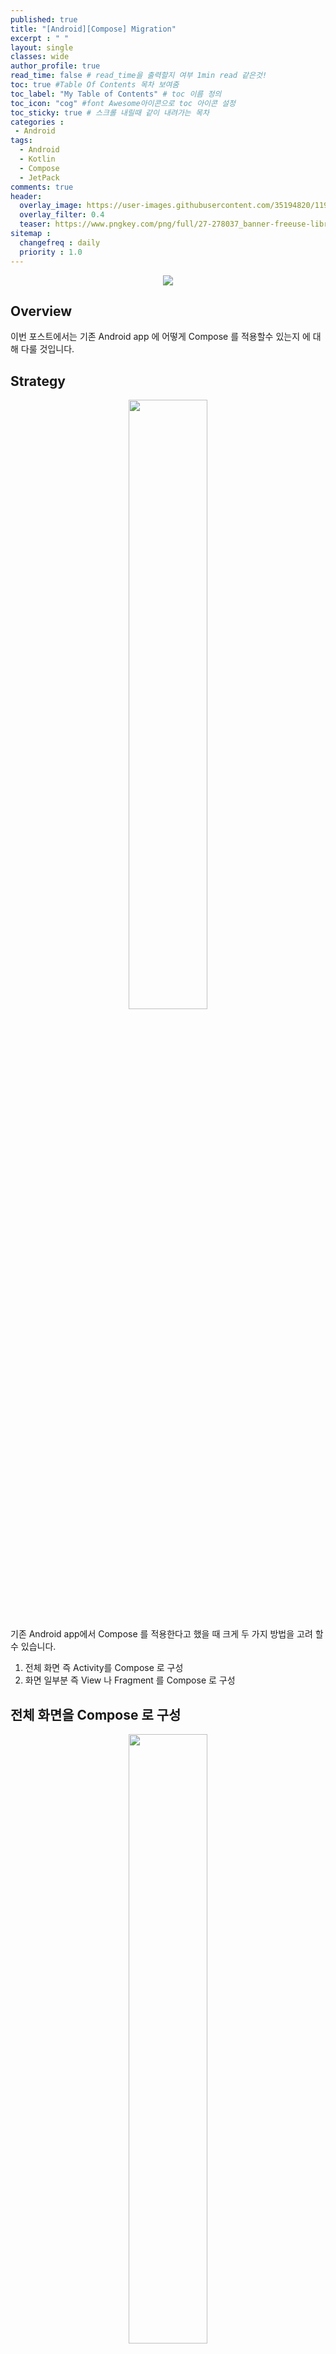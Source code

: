 ```yaml
---
published: true
title: "[Android][Compose] Migration"	
excerpt : " "	
layout: single	
classes: wide
author_profile: true	
read_time: false # read_time을 출력할지 여부 1min read 같은것!	
toc: true #Table Of Contents 목차 보여줌	
toc_label: "My Table of Contents" # toc 이름 정의	
toc_icon: "cog" #font Awesome아이콘으로 toc 아이콘 설정	
toc_sticky: true # 스크롤 내릴때 같이 내려가는 목차	
categories :	
 - Android	
tags: 	
  - Android
  - Kotlin
  - Compose
  - JetPack
comments: true	
header:
  overlay_image: https://user-images.githubusercontent.com/35194820/119770376-18f76c80-bef7-11eb-8b3e-abca9300d1c1.gif
  overlay_filter: 0.4
  teaser: https://www.pngkey.com/png/full/27-278037_banner-freeuse-library-android-transparent-app-android-development.png
sitemap :	
  changefreq : daily	
  priority : 1.0	
---
```


<div align="center">
<img src="https://user-images.githubusercontent.com/35194820/120804010-1fcd5180-c57f-11eb-9863-f632f74bbf86.jpg">
</div>

## Overview

이번 포스트에서는 기존 Android app 에 어떻게 Compose 를 적용할수 있는지 에 대해 다룰 것입니다.

## Strategy

<div align="center">
<img src="https://user-images.githubusercontent.com/35194820/123266042-9930e200-d536-11eb-90c3-162cc53b045a.png" width="50%">
</div>

기존 Android app에서 Compose 를 적용한다고 했을 때 크게 두 가지 방법을 고려 할 수 있습니다.

1. 전체 화면 즉 Activity를 Compose 로 구성
2. 화면 일부분 즉 View 나 Fragment 를 Compose 로 구성

## 전체 화면을 Compose 로 구성

<div align="center">
<img src="https://user-images.githubusercontent.com/35194820/123266652-31c76200-d537-11eb-9201-af8e384b6095.png"  width="50%">
</div>

Activity 의 onCreate() 에서 `setContents{ .. }` 를 호출하여 Compose 로만 화면을 구성하며 기존의 Layout xml는 사용하지 않습니다.

## 화면 일부분만 Compose 로 구성

먼저 기존 Layout XML에 `ComposeView` 를 선언합니다. 

<div align="center">
<img src="https://user-images.githubusercontent.com/35194820/123266880-5e7b7980-d537-11eb-9d93-a71c25f0d214.png" width="50%">
</div>

Activity 나 Fragment에서 Layout를 inflate를 한 후 findViewById를 통해 `ComposeView` 를 불러오고 `ComposeView` 의 `setContents{ .. }` 를 호출하여 화면 일부분을 Compose 로 구성하게 됩니다.

## 기존 Android View 를 Composable 로 변환

기존에 사용하던 TextView, ImageView 또는 Layout view를 Composable로 변환할수 있습니다.

이때 사용하는 것이 `AndroidView` 입니다.

~~~kotlin
@Composable
fun TestAndroidView() {
    AndroidView(
        factory = { context ->
            LinearLayout(context).apply {
                orientation = LinearLayout.VERTICAL
                repeat(5) {
                    addView(TextView(context))

                }
            }
        },
        update = { layout ->
            layout.forEachIndexed { index, view ->
                (view as TextView).text ="Hello world #$index"
            }
        }
    )
}
~~~

AndroidView 에 `factory 매개변수`는 실제 View 를 생성하는 람다식을 넣고 `update 매개변수`는 상태가 변경했을 때 View를 업데이트하기 위한 코드를 람다식으로 전달합니다.
  
위 코드에 대해 간략히 설명하자면 수직 방향의 Linear Layout를 생성하고 그 안에 5개의 TextView 을 생성합니다.  

위 코드를 실행했을 때 아래의 화면이 보여지게 됩니다.

<div align="center">
<img src="https://user-images.githubusercontent.com/35194820/123273947-098f3180-d53e-11eb-9cac-f73a7cf1501c.png" width="30%">
</div>

## Reference

![상호 운용성 API](https://developer.android.com/jetpack/compose/interop/interop-apis?hl=ko)